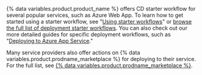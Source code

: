{% data variables.product.product_name %} offers CD starter workflow for several popular services, such as Azure Web App. To learn how to get started using a starter workflow, see "[Using starter workflows](/actions/learn-github-actions/using-starter-workflows)" or [browse the full list of deployment starter workflows](https://github.com/actions/starter-workflows/tree/main/deployments). You can also check out our more detailed guides for specific deployment workflows, such as "[Deploying to Azure App Service](/actions/deployment/deploying-to-azure-app-service)."

Many service providers also offer actions on {% data variables.product.prodname_marketplace %} for deploying to their service. For the full list, see [{% data variables.product.prodname_marketplace %}](https://github.com/marketplace?category=deployment&type=actions).
